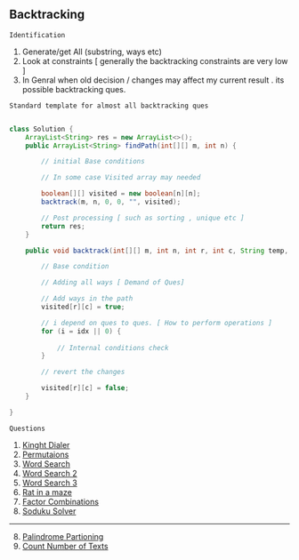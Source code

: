 ## Backtracking

`Identification`

1. Generate/get All (substring, ways etc)
2. Look at constraints [ generally the backtracking constraints are very low ]
3. In Genral when old decision / changes may affect my current result . its possible backtracking ques.

`Standard template for almost all backtracking ques`

```java

class Solution {
    ArrayList<String> res = new ArrayList<>();
    public ArrayList<String> findPath(int[][] m, int n) {

        // initial Base conditions

        // In some case Visited array may needed

        boolean[][] visited = new boolean[n][n];
        backtrack(m, n, 0, 0, "", visited);

        // Post processing [ such as sorting , unique etc ]
        return res;
    }

    public void backtrack(int[][] m, int n, int r, int c, String temp, boolean[][] visited) {

        // Base condition

        // Adding all ways [ Demand of Ques]

        // Add ways in the path
        visited[r][c] = true;

        // i depend on ques to ques. [ How to perform operations ]
        for (i = idx || 0) {
            
            // Internal conditions check
        }

        // revert the changes

        visited[r][c] = false;
    }

}
```


`Questions`

1. [Kinght Dialer](https://leetcode.com/problems/knight-dialer/description/?envType=daily-question&envId=2023-11-27)
1. [Permutaions](https://leetcode.com/problems/permutations/description/)
2. [Word Search](https://leetcode.com/problems/word-search/)
3. [Word Search 2](https://tinyl.io/ADsL)
4. [Word Search 3](https://leetcode.com/problems/word-search-ii/)
5. [Rat in a maze](https://tinyl.io/ACeY)
6. [Factor Combinations ](https://tinyl.io/ADSw)
7. [Soduku Solver](https://leetcode.com/problems/sudoku-solver/description/)
-------
8. [Palindrome Partioning](https://leetcode.com/problems/palindrome-partitioning/description/)
9. [Count Number of Texts](https://leetcode.com/problems/count-number-of-texts/description/)
